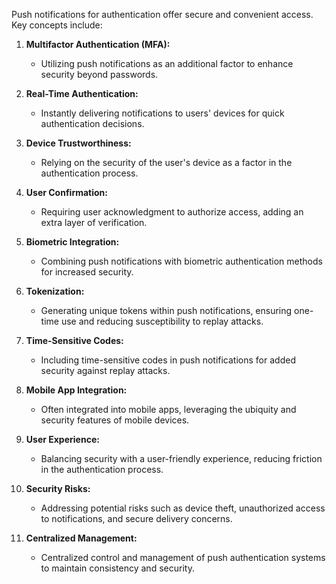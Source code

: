 Push notifications for authentication offer secure and convenient access. Key concepts include:

1. **Multifactor Authentication (MFA):**
    
    - Utilizing push notifications as an additional factor to enhance security beyond passwords.
2. **Real-Time Authentication:**
    
    - Instantly delivering notifications to users' devices for quick authentication decisions.
3. **Device Trustworthiness:**
    
    - Relying on the security of the user's device as a factor in the authentication process.
4. **User Confirmation:**
    
    - Requiring user acknowledgment to authorize access, adding an extra layer of verification.
5. **Biometric Integration:**
    
    - Combining push notifications with biometric authentication methods for increased security.
6. **Tokenization:**
    
    - Generating unique tokens within push notifications, ensuring one-time use and reducing susceptibility to replay attacks.
7. **Time-Sensitive Codes:**
    
    - Including time-sensitive codes in push notifications for added security against replay attacks.
8. **Mobile App Integration:**
    
    - Often integrated into mobile apps, leveraging the ubiquity and security features of mobile devices.
9. **User Experience:**
    
    - Balancing security with a user-friendly experience, reducing friction in the authentication process.
10. **Security Risks:**
    
    - Addressing potential risks such as device theft, unauthorized access to notifications, and secure delivery concerns.
11. **Centralized Management:**
    
    - Centralized control and management of push authentication systems to maintain consistency and security.